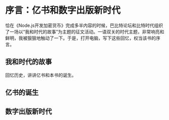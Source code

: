 # 序言：亿书和数字出版新时代

恰在《Node.js开发加密货币》完成多半内容的时候，巴比特论坛和比特时代组织了一场以“我和时代的故事”为主题的征文活动。一语双关的时代主题，非常响亮和鲜明，我被狠狠地触动了一下。于是，打开电脑，写下这些回忆，权当该书的序言。

## 我和时代的故事

回忆历史，讲讲亿书和本书的诞生。

## 亿书的诞生

## 数字出版新时代
